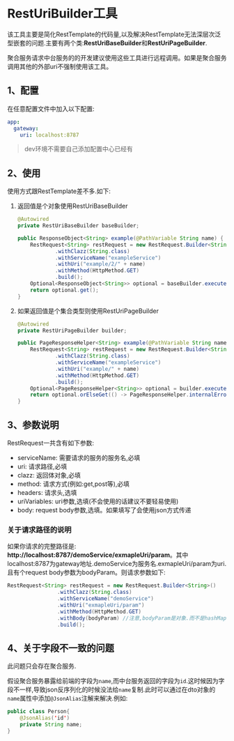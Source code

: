 # RestUriBuilder工具

该工具主要是简化RestTemplate的代码量,以及解决RestTemplate无法深层次泛型嵌套的问题.主要有两个类:**RestUriBaseBuilder**和**RestUriPageBuilder**.

聚合服务请求中台服务的的开发建议使用这些工具进行远程调用。如果是聚合服务调用其他的外部uri不强制使用该工具。

## 1、配置

在任意配置文件中加入以下配置:

```yaml
app:
  gateway:
    uri: localhost:8787
```

> dev环境不需要自己添加配置中心已经有

## 2、使用

使用方式跟RestTemplate差不多.如下:

1. 返回值是个对象使用RestUriBaseBuilder

    ```java
    @Autowired
    private RestUriBaseBuilder baseBuilder;

    public ResponseObject<String> example(@PathVariable String name) {
        RestRequest<String> restRequest = new RestRequest.Builder<String>()
                .withClazz(String.class)
                .withServiceName("exampleService")
                .withUri("example/2/" + name)
                .withMethod(HttpMethod.GET)
                .build();
        Optional<ResponseObject<String>> optional = baseBuilder.execute(restRequest);
        return optional.get();
    }
    ```

1. 如果返回值是个集合类型则使用RestUriPageBuilder

    ```java
    @Autowired
    private RestUriPageBuilder builder;

    public PageResponseHelper<String> example(@PathVariable String name){
        RestRequest<String> restRequest = new RestRequest.Builder<String>()
                .withClazz(String.class)
                .withServiceName("exampleService")
                .withUri("example/" + name)
                .withMethod(HttpMethod.GET)
                .build();
        Optional<PageResponseHelper<String>> optional = builder.execute(restRequest);
        return optional.orElseGet(() -> PageResponseHelper.internalError("cuole"));
    }
    ```

## 3、参数说明

RestRequest一共含有如下参数:

- serviceName: 需要请求的服务的服务名,必填
- uri: 请求路径,必填
- clazz: 返回体对象,必填
- method: 请求方式(例如:get,post等),必填
- headers: 请求头,选填
- uriVariables: uri参数,选填(不会使用的话建议不要轻易使用)
- body: request body参数,选填。如果填写了会使用json方式传递

### 关于请求路径的说明

如果你请求的完整路径是: **http://localhost:8787/demoService/exmapleUri/param**。其中localhost:8787为gateway地址.demoService为服务名.exmapleUri/param为uri.且有个request body参数为bodyParam。则请求参数如下:

```java
RestRequest<String> restRequest = new RestRequest.Builder<String>()
                .withClazz(String.class)
                .withServiceName("demoService")
                .withUri("exmapleUri/param")
                .withMethod(HttpMethod.GET)
                .withBody(bodyParam) //注意,bodyParam是对象.而不是hashMap
                .build();
```

## 4、关于字段不一致的问题

此问题只会存在聚合服务.

假设聚合服务暴露给前端的字段为`name`,而中台服务返回的字段为`id`.这时候因为字段不一样,导致json反序列化的时候没法给`name`复制.此时可以通过在dto对象的`name`属性中添加`@JsonAlias`注解来解决.例如:

```java
public class Person{
    @JsonAlias('id')
    private String name;
}
```

